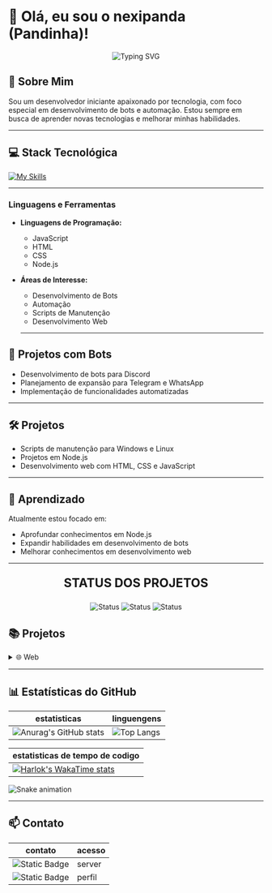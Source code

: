 # 👋 Olá, eu sou o nexipanda (Pandinha)!

<p align="center">
  <img src="https://readme-typing-svg.herokuapp.com?font=Fira+Code&weight=500&size=40&pause=1000&color=2E8B57&center=true&vCenter=true&width=600&height=100&lines=Desenvolvedor+em+Forma%C3%A7%C3%A3o;Apaixonado+por+Bots;Node.js+iniciante" alt="Typing SVG" />
</p>

## 🚀 Sobre Mim

Sou um desenvolvedor iniciante apaixonado por tecnologia, com foco especial em desenvolvimento de bots e automação. Estou sempre em busca de aprender novas tecnologias e melhorar minhas habilidades.

---

## 💻 Stack Tecnológica

[![My Skills](https://skillicons.dev/icons?i=html,css,js,nodejs&theme=dark)](https://skillicons.dev)



---

### Linguagens e Ferramentas

- **Linguagens de Programação:**
  - JavaScript
  - HTML
  - CSS
  - Node.js

- **Áreas de Interesse:**
  - Desenvolvimento de Bots
  - Automação
  - Scripts de Manutenção
  - Desenvolvimento Web

  ---

## 🤖 Projetos com Bots

- Desenvolvimento de bots para Discord
- Planejamento de expansão para Telegram e WhatsApp
- Implementação de funcionalidades automatizadas

---

## 🛠️ Projetos

- Scripts de manutenção para Windows e Linux
- Projetos em Node.js
- Desenvolvimento web com HTML, CSS e JavaScript

---

## 🌱 Aprendizado

Atualmente estou focado em:
- Aprofundar conhecimentos em Node.js
- Expandir habilidades em desenvolvimento de bots
- Melhorar conhecimentos em desenvolvimento web

---



<p align="center" style="font-size: 24px; font-weight: bold; text-transform: uppercase;">STATUS DOS PROJETOS</p>
<p align="center">
  <img src="https://img.shields.io/badge/PRONTO 🟢-2E8B57" alt="Status" />
  <img src="https://img.shields.io/badge/DESENVOLVIMENTO 🟡-yellow" alt="Status" />
  <img src="https://img.shields.io/badge/NÃO INICIADO 🔴-red" alt="Status" />
</p>




## 📚 Projetos

<details>
<summary> 🌐 Web</summary>

| Projeto | site | Descrição | Tecnologias | Status | Versão |
|---------|------|-----------|-------------|--------|--------|
| [server downloader](https://github.com/nexipanda/server_downloader) | [pagina](https://minerdownloader-0ba4d8429827.herokuapp.com/) | download de minecraft servers | [![My Skills](https://skillicons.dev/icons?i=html,css,js,nodejs&theme=dark)](https://skillicons.dev) | PRONTO 🟢 | 1.0 |

</details>

<!-- <br>

<details>
<summary> 🛠 Script</summary>

| Projeto | Descrição | Status |
|---------|-----------|--------|
| [resetssh.sh](https://github.com/nexipanda/linux) | script para resetar o ssh | 🟢 pronto |

</details>

<br>

<details>
<summary> 🎮 Games</summary>
</details> -->

---

## 📊 Estatísticas do GitHub
| estatisticas | linguengens |
|--------------|-------------|
| ![Anurag's GitHub stats](https://github-readme-stats.vercel.app/api?username=nexipanda&show_icons=true&theme=radical) | ![Top Langs](https://github-readme-stats.vercel.app/api/top-langs/?username=nexipanda&theme=radical) |

| estatisticas de tempo de codigo |
|-|
| [![Harlok's WakaTime stats](https://github-readme-stats.vercel.app/api/wakatime?username=nexipanda)](https://github.com/nexipanda/github-readme-stats) |

<img src="https://raw.githubusercontent.com/nexipanda/nexipanda/output/snake.svg" alt="Snake animation" />

---

<!-- ## ☕ Apoie meu trabalho

Se você gosta dos meus projetos e quer apoiar meu trabalho, considere fazer uma doação!


[![Ko-fi](https://img.shields.io/badge/DOE%20NO-Ko--fi-F16061?style=for-the-badge&logo=kofi)](https://ko-fi.com/nexipanda) -->



## 📫 Contato

| contato | acesso |
|---------|--------|
| ![Static Badge](https://img.shields.io/badge/discord-link?style=social&logo=discord&logoSize=auto) | <a href="https://discord.gg/HmbEBEQ95K" style="text-decoration: none;">server</a> |
| ![Static Badge](https://img.shields.io/badge/instagram-link?style=social&logo=instagram&logoSize=auto) | <a href="https://www.instagram.com/nexigonprime/" style="text-decoration: none;">perfil</a>

